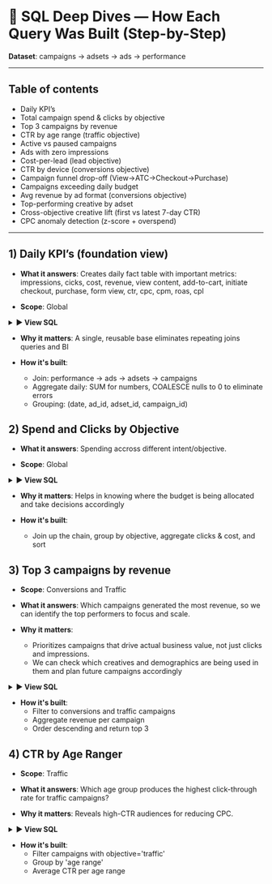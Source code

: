 # 📘 SQL Deep Dives — How Each Query Was Built (Step-by-Step)

**Dataset**: campaigns → adsets → ads → performance

---

## Table of contents
- Daily KPI’s
- Total campaign spend & clicks by objective
- Top 3 campaigns by revenue
- CTR by age range (traffic objective)
- Active vs paused campaigns
- Ads with zero impressions
- Cost-per-lead (lead objective)
- CTR by device (conversions objective)
- Campaign funnel drop-off (View→ATC→Checkout→Purchase)
- Campaigns exceeding daily budget
- Avg revenue by ad format (conversions objective)
- Top-performing creative by adset
- Cross-objective creative lift (first vs latest 7-day CTR)
- CPC anomaly detection (z-score + overspend)

---

## 1) Daily KPI’s (foundation view)
- **What it answers**: 
Creates daily fact table with important metrics: impressions, cicks, cost, revenue, view content, add-to-cart, initiate checkout, purchase, form view, ctr, cpc, cpm, roas, cpl

- **Scope**: Global
<details>
<summary><b>▶️ View SQL</b></summary>

```sql
SELECT
  p.date::date AS date,
  p.ad_id,
  a.adset_id,
  s.campaign_id,
  ROUND(SUM(p.impressions),2) AS impressions,
  ROUND(SUM(p.clicks),2) AS clicks,
  SUM(p.cost) AS cost,
  SUM(COALESCE(p.revenue,0)) AS revenue,
  SUM(COALESCE(p.view_content,0)) AS view_content,
  SUM(COALESCE(p.add_to_cart,0)) AS add_to_cart,
  SUM(COALESCE(p.initiate_checkout,0)) AS initiate_checkout,
  SUM(COALESCE(p.purchase,0)) AS purchases,
  SUM(COALESCE(p.form_view,0)) AS form_view,
  CASE WHEN SUM(p.impressions) > 0 THEN ROUND(AVG(ctr)::numeric,2) ELSE NULL END AS ctr,
  CASE WHEN SUM(p.clicks) > 0 THEN ROUND(AVG(cpc)::numeric,2) ELSE NULL END AS cpc,
  CASE WHEN SUM(p.impressions) > 0 THEN ROUND(AVG(cpm)::numeric,2) ELSE NULL END AS cpm,
  CASE WHEN SUM(p.cost) > 0 THEN ROUND(SUM(COALESCE(p.revenue,0)::numeric) / SUM(p.cost)::numeric,2) ELSE NULL END AS roas,
  CASE WHEN SUM(COALESCE(p.purchase, 0)) > 0 
       THEN ROUND(SUM(p.cost)::numeric / NULLIF(SUM(COALESCE(p.purchase,0)),0),2) 
       ELSE NULL END AS cpl
FROM performance p
JOIN ads a ON a.ad_id = p.ad_id
JOIN adsets s ON s.adset_id = a.adset_id
JOIN campaigns c ON c.campaign_id = s.campaign_id
GROUP BY 1,2,3,4;
```
</details>

- **Why it matters**: 
A single, reusable base eliminates repeating joins queries and BI

- **How it's built**:
  - Join: performance → ads → adsets → campaigns
  - Aggregate daily: SUM for numbers, COALESCE nulls to 0 to eliminate errors
  - Grouping: (date, ad_id, adset_id, campaign_id)

## 2) Spend and Clicks by Objective
- **What it answers**: Spending accross different intent/objective.

- **Scope**: Global
<details>
<summary><b>▶️ View SQL</b></summary>

```sql
SELECT 
	c.objective,
	SUM(p.clicks) AS total_clicks,
	ROUND(SUM(p.cost),2) AS total_cost
FROM campaigns AS c
JOIN adsets AS s
	ON s.campaign_id = c.campaign_id
JOIN ads AS ad
	ON ad.adset_id = s.adset_id
JOIN performance AS p
	ON p.ad_id = ad.ad_id
GROUP BY c.objective
ORDER BY total_clicks DESC
```
</details>

- **Why it matters**: 
Helps in knowing where the budget is being allocated and take decisions accordingly

- **How it's built**:
  - Join up the chain, group by objective, aggregate clicks & cost, and sort

## 3) Top 3 campaigns by revenue
- **Scope**: Conversions and Traffic

- **What it answers**: Which campaigns generated the most revenue, so we can identify the top performers to focus and scale.

- **Why it matters**: 
  - Prioritizes campaigns that drive actual business value, not just clicks and impressions.
  - We can check which creatives and demographics are being used in them and plan future campaigns accordingly

<details>
<summary><b>▶️ View SQL</b></summary>

```sql
SELECT 
	c.campaign_name,
	ROUND(SUM(p.revenue),2) AS total_revenue
FROM campaigns AS c
JOIN adsets AS s
	ON s.campaign_id = c.campaign_id
JOIN ads AS ad
	ON ad.adset_id = s.adset_id
JOIN performance AS p
	ON p.ad_id = ad.ad_id
WHERE
	c.objective IN('conversions','traffic')
GROUP BY c.campaign_name
ORDER BY total_revenue DESC
LIMIT 3
```
</details>

- **How it's built**:
  - Filter to conversions and traffic campaigns
  - Aggregate revenue per campaign
  - Order descending and return top 3

## 4) CTR by Age Ranger
- **Scope**: Traffic

- **What it answers**: Which age group produces the highest click-through rate for traffic campaigns?

- **Why it matters**: Reveals high-CTR audiences for reducing CPC.

<details>
<summary><b>▶️ View SQL</b></summary>

```sql
SELECT 
	s.age_range,
	ROUND(AVG(p.ctr),2) AS avg_ctr_perc
FROM campaigns AS c
JOIN adsets AS s
	ON s.campaign_id = c.campaign_id
JOIN ads AS ad
	ON ad.adset_id = s.adset_id
JOIN performance AS p
	ON p.ad_id = ad.ad_id
WHERE
	c.objective = 'traffic'
GROUP BY s.age_range
ORDER BY avg_ctr DESC
```
</details>

- **How it's built**:
  - Filter campaigns with objective='traffic'
  - Group by 'age range'
  - Average CTR per age range
